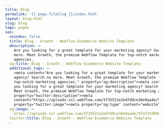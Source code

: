 ```yaml
---
title: Blog
permalink: '{{ page.fileSlug }}/index.html'
layout: blog.html
slug: blog
tags: pages
seo:
  noindex: false
  title: Blog - Growth - Webflow Ecommerce Website Template
  description: >-
    Are you looking for a great template for your marketing agency? Search no
    more. Meet Growth, the premium Webflow Template for top-notch marketing
    agencies.
  og:title: Blog - Growth - Webflow Ecommerce Website Template
  additional_tags: >-
    <meta content="Are you looking for a great template for your marketing
    agency? Search no more. Meet Growth, the premium Webflow Template for
    top-notch marketing agencies." property="og:description"><meta content="Are
    you looking for a great template for your marketing agency? Search no more.
    Meet Growth, the premium Webflow Template for top-notch marketing agencies."
    property="twitter:description"><meta
    content="https://uploads-ssl.webflow.com/5f35521e2ed7d9ce30e9aa4e/5f47259008e7c6fe4dd06266_Growth%20-%20Featured%20Image.png"
    property="twitter:image"><meta property="og:type" content="website">
  og:image: >-
    https://uploads-ssl.webflow.com/5f35521e2ed7d9ce30e9aa4e/5f47259008e7c6fe4dd06266_Growth%20-%20Featured%20Image.png
  twitter:title: Blog - Growth - Webflow Ecommerce Website Template
---
```



